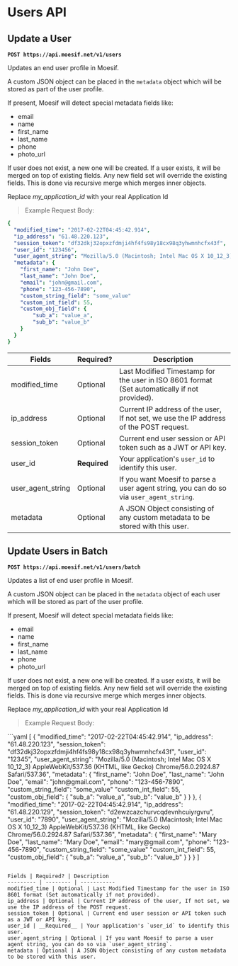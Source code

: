 # Users API

## Update a User

**`POST https://api.moesif.net/v1/users`**

Updates an end user profile in Moesif.

A custom JSON object can be placed in the `metadata` object which
will be stored as part of the user profile.

If present, Moesif will detect special metadata fields like:

  - email
  - name
  - first_name
  - last_name
  - phone
  - photo_url

If user does not exist, a new one will be created.
If a user exists, it will be merged on top of existing fields.
Any new field set will override the existing fields.
This is done via recursive merge which merges inner objects.

<aside class="info">
Replace <i>my_application_id</i> with your real Application Id
</aside>

<blockquote class="lang-specific yaml">
Example Request Body:
</blockquote>


```yaml
{
  "modified_time": "2017-02-22T04:45:42.914",
  "ip_address": "61.48.220.123",
  "session_token": "df32dkj32opxzfdmji4hf4fs98y18cx98q3yhwmnhcfx43f",
  "user_id": "123456",
  "user_agent_string": "Mozilla/5.0 (Macintosh; Intel Mac OS X 10_12_3) AppleWebKit/537.36 (KHTML, like Gecko) Chrome/56.0.2924.87 Safari/537.36",
  "metadata": {
    "first_name": "John Doe",
    "last_name": "John Doe",
    "email": "john@gmail.com",
    "phone": "123-456-7890",
    "custom_string_field": "some_value"
    "custom_int_field": 55,
    "custom_obj_field": {
        "sub_a": "value_a",
        "sub_b": "value_b"
    }
  }
}

```


Fields | Required? | Description
--------- | -------- | -----------
modified_time | Optional | Last Modified Timestamp for the user in ISO 8601 format (Set automatically if not provided).
ip_address | Optional | Current IP address of the user, If not set, we use the IP address of the POST request.
session_token | Optional | Current end user session or API token such as a JWT or API key.
user_id | __Required__ | Your application's `user_id` to identify this user.
user_agent_string | Optional | If you want Moesif to parse a user agent string, you can do so via `user_agent_string`.
metadata | Optional | A JSON Object consisting of any custom metadata to be stored with this user.

## Update Users in Batch

**`POST https://api.moesif.net/v1/users/batch`**

Updates a list of end user profile in Moesif.

A custom JSON object can be placed in the `metadata` object of each user
which will be stored as part of the user profile.

If present, Moesif will detect special metadata fields like:

  - email
  - name
  - first_name
  - last_name
  - phone
  - photo_url

If user does not exist, a new one will be created.
If a user exists, it will be merged on top of existing fields.
Any new field set will override the existing fields.
This is done via recursive merge which merges inner objects.

<aside class="info">
Replace <i>my_application_id</i> with your real Application Id
</aside>

<blockquote class="lang-specific yaml">
Example Request Body:
</blockquote>
```yaml
[
  {
    "modified_time": "2017-02-22T04:45:42.914",
    "ip_address": "61.48.220.123",
    "session_token": "df32dkj32opxzfdmji4hf4fs98y18cx98q3yhwmnhcfx43f",
    "user_id": "12345",
    "user_agent_string": "Mozilla/5.0 (Macintosh; Intel Mac OS X 10_12_3) AppleWebKit/537.36 (KHTML, like Gecko) Chrome/56.0.2924.87 Safari/537.36",
    "metadata": {
      "first_name": "John Doe",
      "last_name": "John Doe",
      "email": "john@gmail.com",
      "phone": "123-456-7890",
      "custom_string_field": "some_value"
      "custom_int_field": 55,
      "custom_obj_field": {
          "sub_a": "value_a",
          "sub_b": "value_b"
      }
    }
  },
  {
    "modified_time": "2017-02-22T04:45:42.914",
    "ip_address": "61.48.220.129",
    "session_token": "d2ewzcazchurvcqdevnhcuiyrgvru",
    "user_id": "7890",
    "user_agent_string": "Mozilla/5.0 (Macintosh; Intel Mac OS X 10_12_3) AppleWebKit/537.36 (KHTML, like Gecko) Chrome/56.0.2924.87 Safari/537.36",
    "metadata": {
      "first_name": "Mary Doe",
      "last_name": "Mary Doe",
      "email": "mary@gmail.com",
      "phone": "123-456-7890",
      "custom_string_field": "some_value"
      "custom_int_field": 55,
      "custom_obj_field": {
          "sub_a": "value_a",
          "sub_b": "value_b"
      }
    }
  }
]

```

Fields | Required? | Description
--------- | -------- | -----------
modified_time | Optional | Last Modified Timestamp for the user in ISO 8601 format (Set automatically if not provided).
ip_address | Optional | Current IP address of the user, If not set, we use the IP address of the POST request.
session_token | Optional | Current end user session or API token such as a JWT or API key.
user_id | __Required__ | Your application's `user_id` to identify this user.
user_agent_string | Optional | If you want Moesif to parse a user agent string, you can do so via `user_agent_string`.
metadata | Optional | A JSON Object consisting of any custom metadata to be stored with this user.
